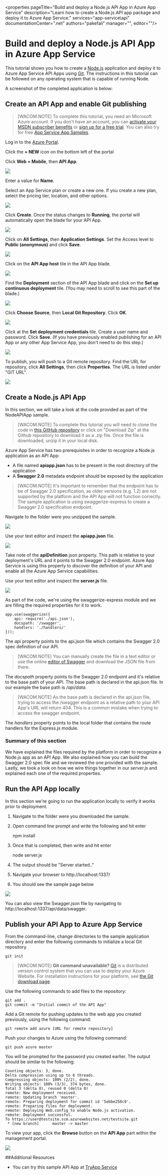 <properties
	pageTitle="Build and deploy a Node.js API App in Azure App Service"
	description="Learn how to create a Node.js API app package and deploy it to Azure App Service."
	services="app-service\api"
	documentationCenter=".net"
	authors="pakefali"
  manager="",
  editor=""/>

<tags
	ms.service="app-service-api"
	ms.workload="web"
	ms.tgt_pltfrm="na"
	ms.devlang="dotnet"
	ms.topic="article"
	ms.date="04/16/2015"
	ms.author="pakefali"/>

# Build and deploy a Node.js API App in Azure App Service

This tutorial shows you how to create a [Node.js](http://nodejs.org) application and deploy it to Azure App Service API Apps using [Git](http://git-scm.com). The instructions in this tutorial can be followed on any operating system that is capable of running Node.

A screenshot of the completed application is below:

## Create an API App and enable Git publishing

> [WACOM.NOTE] To complete this tutorial, you need an Microsoft Azure account. If you don't have an account, you can [activate your MSDN subscriber benefits](/en-us/pricing/member-offers/msdn-benefits-details/) or [sign up for a free trial](/en-us/pricing/free-trial/).
 You can also try for free [App Service App Samples](http://tryappservice.azure.com).

Log in to the [Azure Portal](https://portal.azure.com).

Click the **+ NEW** icon on the bottom left of the portal

Click **Web + Mobile**, then **API App**.

![][portal-quick-create]

Enter a value for **Name**.

Select an App Service plan or create a new one. If you create a new plan, select the pricing tier, location, and other options.

![][portal-create-api]

Click **Create**. Once the status changes to **Running**, the portal will automatically open the blade for your API App.

![][api-app-blade]

Click on **All Settings**, then **Application Settings**. Set the Access level to **Public (anonymous)** and click **Save**.

![][set-api-app-access-level]

Click on the **API App host** tile in the API App blade.

![][api-app-host]

Find the **Deployment** section of the API App blade and click on the **Set up continuous deployment** tile. (You may need to scroll to see this part of the blade.)

![][deployment-part]

Click **Choose Source**, then **Local Git Repository**. Click **OK**.

![][setup-git-publishing]

Click at the **Set deployment credentials** tile. Create a user name and password. Click **Save**. (If you have previously enabled publishing for an API App or any other App Service App, you don't need to do this step.)

![][deployment-credentials]

To publish, you will push to a Git remote repository. Find the URL for repository, click **All Settings**, then click **Properties**. The URL is listed under "GIT URL".

![][git-url]

## Create a Node.js API App

In this section, we will take a look at the code provided as part of the NodeAPIApp sample.

> [WACOM.NOTE] To complete this tutorial you will need to clone the code in [this GitHub repository](http://go.microsoft.com/fwlink/?LinkID=534023&clcid=0x409) or click on "Download Zip" at the Github repository to download it as a .zip file. Once the file is downloaded, unzip it in your local disk.

Azure App Service has two prerequisites in order to recognize a Node.js application as an API App:

+ A file named **apiapp.json** has to be present in the root directory of the application
+ A **Swagger 2.0** metadata endpoint should be exposed by the application

> [WACOM.NOTE] It's important to remember that the endpoint has to be of Swagger 2.0 specification, as older versions (e.g. 1.2) are not supported by the platform and the API App will not function correctly. The sample application is using swaggerize-express to create a Swagger 2.0 specification endpoint.

Navigate to the folder were you unzipped the sample.

![][api-app-folder-browse]

Use your text editor and inspect the **apiapp.json** file.

![][apiapp-json]

Take note of the **apiDefinition** json property. This path is relative to your deployment's URL and it points to the Swagger 2.0 endpoint. Azure App Service is using this property to discover the definition of your API and enable all the Azure App Service capabilities.

Use your text editor and inspect the **server.js** file.

![][server-js]

As part of the code, we're using the swaggerize-express module and we are filling the required properties for it to work.

	app.use(swaggerize({
	    api: require('./api.json'),
	    docspath: '/swagger',
	    handlers: './handlers/'
	}));

The _api_ property points to the api.json file which contains the Swagger 2.0 spec definition of our API.
> [WACOM.NOTE] You can manually create the file in a text editor or use the online [editor of Swagger](http://editor.swagger.io) and download the JSON file from there.

The _docspath_ property points to the Swagger 2.0 endpoint and it's relative to the base path of your API. The base path is declared in the api.json file. In our example the base path is _/api/data_.
> [WACOM.NOTE] As the base path is declared in the api.json file, trying to access the /swagger endpoint as a relative path to your API App's URL will return 404. This is a common mistake when trying to access the swagger endpoint.

The _handlers_ property points to the local folder that contains the route handlers for the Express.js module.

### Summary of this section

We have explained the files required by the platform in order to recognize a Node.js app as an API App. We also explained how you can build the Swagger 2.0 spec file and we reviewed the one provided with the sample. Lastly, we took a look on how we wire things together in our _server.js_ and explained each one of the required properties.

## Run the API App locally

In this section we're going to run the application locally to verify it works prior to deployment.

1. Navigate to the folder were you downloaded the sample.
2. Open command line prompt and write the following and hit enter

	npm install

3. Once that is completed, then write and hit enter

	node server.js

4. The output should be "Server started.."
5. Navigate your browser to http://localhost:1337/
6. You should see the sample page below

![][sample-api-app-page]

You can also view the Swagger.json file by navigating to http://localhost:1337/api/data/swagger.

## Publish your API App to Azure App Service

From the command-line, change directories to the sample application directory and enter the following commands to initialize a local Git repository.

	git init

> [WACOM.NOTE] **Git command unavailable?**
[Git](http://git-scm.com/%20target="_blank) is a distributed version control system that you can use to deploy your Azure Website. For installation instructions for your platform, see [the Git download page](http://git-scm.com/download%20target="_blank").

Use the following commands to add files to the repository:

	git add .
	git commit -m "Initial commit of the API App"

Add a Git remote for pushing updates to the web app you created previously, using the following command:

	git remote add azure [URL for remote repository]

Push your changes to Azure using the following command:

	git push azure master

You will be prompted for the password you created earlier. The output should be similar to the following:

	Counting objects: 3, done.
	Delta compression using up to 8 threads.
	Compressing objects: 100% (2/2), done.
	Writing objects: 100% (3/3), 374 bytes, done.
	Total 3 (delta 0), reused 0 (delta 0)
	remote: New deployment received.
	remote: Updating branch 'master'.
	remote: Preparing deployment for commit id '5ebbe250c9'.
	remote: Preparing files for deployment.
	remote: Deploying Web.config to enable Node.js activation.
	remote: Deployment successful.
	To https://user@testsite.scm.azurewebsites.net/testsite.git
	 * [new branch]      master -> master

To view your app, click the **Browse** button on the **API App** part within the management portal.

![][browse-api-app-page]

##Additional Resources

* You can try this sample API App at [TryApp Service](http://tryappservice.azure.com)

[portal-quick-create]: ./media/app-service-api-nodejs-api-app/portal-quick-create.png
[portal-create-api]: ./media/app-service-api-nodejs-api-app/portal-create-api.png
[api-app-blade]: ./media/app-service-api-nodejs-api-app/api-app-blade.png
[api-app-folder-browse]: ./media/app-service-api-nodejs-api-app/api-app-folder-browse.png
[api-app-host]: ./media/app-service-api-nodejs-api-app/api-app-host.png
[deployment-part]: ./media/app-service-api-nodejs-api-app/continuous-deployment.png
[set-api-app-access-level]: ./media/app-service-api-nodejs-api-app/set-api-app-access.png
[setup-git-publishing]: ./media/app-service-api-nodejs-api-app/local-git-repo.png
[deployment-credentials]: ./media/app-service-api-nodejs-api-app/deployment-credentials.png
[git-url]: ./media/app-service-api-nodejs-api-app/git-url.png
[apiapp-json]: ./media/app-service-api-nodejs-api-app/apiapp-json.png
[server-js]: ./media/app-service-api-nodejs-api-app/server-js.png
[sample-api-app-page]: ./media/app-service-api-nodejs-api-app/sample-api-app-page.png
[browse-api-app-page]: ./media/app-service-api-nodejs-api-app/browse-api-app-page.png
